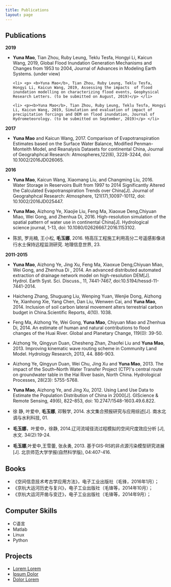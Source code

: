 ```yaml
---
title: Publications
layout: page
---
```

<!-- 
![Profile Image]({{ site.url }}/{{ site.picture }})
-->

<h2>Publications</h2>

<p style="font-weight:bold;" style="color:blue;">
2019</p>

<ul>
	<li> <p align="left"> <b>Yuna Mao</b>, Tian Zhou, Ruby Leung, Teklu Tesfa, Hongyi Li, Kaicun Wang, 2019, Global Flood Inundation Generation Mechanisms and Changes from 1953 to 2004, Journal of Advances in Modeling Earth Systems. (under view)</p> </li>
	
	<li> <p> <b>Yuna Mao</b>, Tian Zhou, Ruby Leung, Teklu Tesfa, Hongyi Li, Kaicun Wang, 2019, Assessing the impacts  of flood inundation modelling on characterizing flood events, Geophysical Research Letters. (to be submitted on August, 2019)</p> </li>

	<li> <p><b>Yuna Mao</b>, Tian Zhou, Ruby Leung, Teklu Tesfa, Hongyi Li, Kaicun Wang, 2019, Simulation and evaluation of impact of precipitation forcings and DEM on flood inundation, Journal of Hydrometeorology. (to be submitted on September, 2019)</p> </li>

</ul>

 <p style="font-weight:bold;" style="color:blue;">2017</p> 
<ul>	
	<li> <p> <b>Yuna Mao</b> and Kaicun Wang, 2017. Comparison of Evapotranspiration Estimates based on the Surface Water Balance, Modified Penman-Monteith Model, and Reanalysis Datasets for continental China, Journal of Geograhphcal Research: Atmospheres,122(6), 3228-3244, doi: 10.1002/2016JD026065. </p>   </li>
</ul>

<p style="font-weight:bold;" style="color:blue;">
2016</p>


<ul>
    <li> <p><b>Yuna Mao</b>, Kaicun Wang, Xiaomang Liu, and Changming Liu, 2016. Water Storage in Reservoirs Built from 1997 to 2014 Significantly Altered the Calculated Evapotranspiration Trends over China[J]. Journal of Geograhphcal Research: Atmosphere, 121(17),10097-10112, doi: 10.1002/2016JD025447.</p> </li>
    <li> <p> <b>Yuna Mao</b>, Aizhong Ye, Xiaojie Liu, Feng Ma, Xiaoxue Deng,Chiyuan Miao, Wei Gong, and Zhenhua Di, 2016. High-resolution simulation of the spatial pattern of water use in continental China[J]. Hydrological science journal, 1-13, doi: 10.1080/02626667.2016.1153102.</p> </li>
<li> <p>陈凯, 罗兆楠, 王小松, <b>毛玉娜</b>, 2016. 特高压工程施工利用高分二号遥感影像进行水土保持远程监测研究. 地理信息世界, 23.</p> </li>
</ul>

<p style="font-weight:bold;" style="color:blue;">
2011-2015</p>

<ul>
<li> <p>
<b>Yuna Mao</b>, Aizhong Ye, Jing Xu, Feng Ma, Xiaoxue Deng,Chiyuan Miao, Wei Gong, and Zhenhua Di , 2014. An advanced distributed automated extraction of drainage network model on high-resolution DEM[J]. Hydrol. Earth Syst. Sci. Discuss., 11, 7441-7467, doi:10.5194/hessd-11-7441-2014.</p> </li>

<li> <p>
Haicheng Zhang, Shuguang Liu, Wenping Yuan, Wenjie Dong, Aizhong Ye, Xianhong Xie, Yang Chen, Dan Liu, Wenwen Cai, and <b>Yuna Mao</b>, 2014. Inclusion of soil carbon lateral movement alters terrestrial carbon budget in China.Scientific Reports, 4(10). 1038.</p> </li>

<li> <p>
Feng Ma, Aizhong Ye, Wei Gong, <b>Yuna Mao</b>, Chiyuan Miao and Zhenhua Di, 2014. An estimate of human and natural contributions to flood changes of the Huai River. Global and Planetary Change, 119(0): 39-50.</p> </li>

<li> <p>
Aizhong Ye, Qingyun Duan, Chesheng Zhan, Zhaofei Liu and <b>Yuna Mao</b>, 2013. Improving kinematic wave routing scheme in Community Land Model. Hydrology Research, 2013, 44. 886-903.</p> </li>

<li> <p>
Aizhong Ye, Qingyun Duan, Wei Chu, Jing Xu and <b>Yuna Mao</b>, 2013. The impact of the South–North Water Transfer Project (CTP)'s central route on groundwater table in the Hai River basin, North China. Hydrological Processes, 28(23): 5755-5768.</p> </li>

<li> <p>
<b>Yuna Mao</b>, Aizhong Ye, and Jing Xu, 2012. Using Land Use Data to Estimate the Population Distribution of China in 2000[J]. GIScience & Remote Sensing, 49(6), 822–853, doi: 10.2747/1548-1603.49.6.822.</p> </li>

<li> <p>
徐 静, 叶爱中, <b>毛玉娜</b>, 邓斅学, 2014. 水文集合预报研究与应用综述[J]. 南水北调与水利科技, 01.</p> </li>

<li> <p>
<b>毛玉娜</b>，叶爱中，徐静, 2014.辽河流域径流过程模拟的空间尺度效应分析 [J],水文. 34(2):19-24. </p> </li>

 <li> <p>
<b>毛玉娜</b>,叶爱中,王雪蕾, 张永勇, 2013. 基于GIS-RS的非点源污染模型研究进展[J]. 北京师范大学学报(自然科学版), 04:407-416. </p> </li>
</ul>

<h2>Books</h2>

<ul class="skill-list">
	<li>《空间信息技术考古学应用方法》，电子工业出版社（毛锋，2016年1月）；</li>
	<li>《京杭大运河历史与复兴》，电子工业出版社（毛锋等，2014年10月）；</li>
	<li>《京杭大运河开凿与变迁》，电子工业出版社（毛锋等，2014年9月）；</li>
</ul>


<h2>Computer Skills</h2>

<ul class="skill-list">
	<li>C语言</li>
	<li>Matlab</li>
	<li>Linux</li>
	<li>Python</li>
</ul>

<h2>Projects</h2>

<ul>
	<li><a href="https://github.com/">Lorem Lorem</a></li>
	<li><a href="https://github.com/">Ipsum Dolor</a></li>
	<li><a href="https://github.com/">Dolor Lorem</a></li>
</ul>
